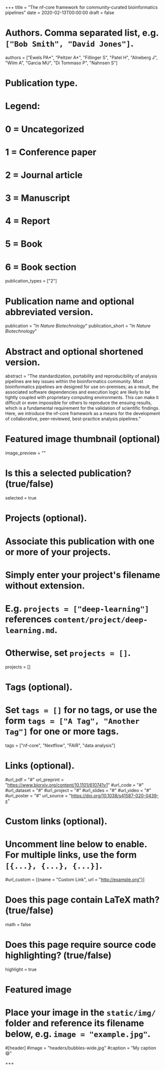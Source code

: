 +++
title = "The nf-core framework for community-curated bioinformatics pipelines"
date = 2020-02-13T00:00:00
draft = false

# Authors. Comma separated list, e.g. `["Bob Smith", "David Jones"]`.
authors = ["Ewels PA*", "Peltzer A*", "Fillinger S", "Patel H", "Alneberg J", "Wilm A", "Garcia MU", "Di Tommaso P", "Nahnsen S"]

# Publication type.
# Legend:
# 0 = Uncategorized
# 1 = Conference paper
# 2 = Journal article
# 3 = Manuscript
# 4 = Report
# 5 = Book
# 6 = Book section
publication_types = ["2"]

# Publication name and optional abbreviated version.
publication = "In *Nature Biotechnology*"
publication_short = "In *Nature Biotechnology*"

# Abstract and optional shortened version.
abstract = "The standardization, portability and reproducibility of analysis pipelines are key issues within the bioinformatics community. Most bioinformatics pipelines are designed for use on-premises; as a result, the associated software dependencies and execution logic are likely to be tightly coupled with proprietary computing environments. This can make it difficult or even impossible for others to reproduce the ensuing results, which is a fundamental requirement for the validation of scientific findings. Here, we introduce the nf-core framework as a means for the development of collaborative, peer-reviewed, best-practice analysis pipelines."

# Featured image thumbnail (optional)
image_preview = ""

# Is this a selected publication? (true/false)
selected = true

# Projects (optional).
#   Associate this publication with one or more of your projects.
#   Simply enter your project's filename without extension.
#   E.g. `projects = ["deep-learning"]` references `content/project/deep-learning.md`.
#   Otherwise, set `projects = []`.
projects = []

# Tags (optional).
#   Set `tags = []` for no tags, or use the form `tags = ["A Tag", "Another Tag"]` for one or more tags.
tags = ["nf-core", "Nextflow", "FAIR", "data analysis"]

# Links (optional).
#url_pdf = "#"
url_preprint = "https://www.biorxiv.org/content/10.1101/610741v1"
#url_code = "#"
#url_dataset = "#"
#url_project = "#"
#url_slides = "#"
#url_video = "#"
#url_poster = "#"
url_source = "https://doi.org/10.1038/s41587-020-0439-x"

# Custom links (optional).
#   Uncomment line below to enable. For multiple links, use the form `[{...}, {...}, {...}]`.
#url_custom = [{name = "Custom Link", url = "http://example.org"}]

# Does this page contain LaTeX math? (true/false)
math = false

# Does this page require source code highlighting? (true/false)
highlight = true

# Featured image
# Place your image in the `static/img/` folder and reference its filename below, e.g. `image = "example.jpg"`.
#[header]
#image = "headers/bubbles-wide.jpg"
#caption = "My caption :smile:"

+++
